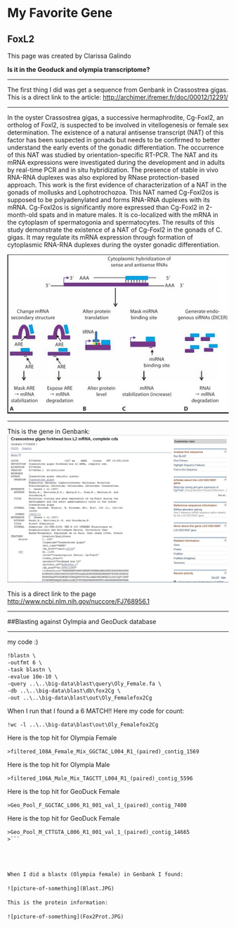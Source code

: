 # My Favorite Gene
## FoxL2

This page was created by Clarissa Galindo

**Is it in the Geoduck and olympia transcriptome?**

---

The first thing I did was get a sequence from Genbank in Crassostrea gigas.
This is a direct link to the article:
<http://archimer.ifremer.fr/doc/00012/12291/>

---

In the oyster Crassostrea gigas, a successive hermaphrodite, Cg-Foxl2, an ortholog of Foxl2, is suspected to be involved in vitellogenesis or female sex determination. The existence of a natural antisense transcript (NAT) of this factor has been suspected in gonads but needs to be confirmed to better understand the early events of the gonadic differentiation. The occurrence of this NAT was studied by orientation-specific RT-PCR. The NAT and its mRNA expressions were investigated during the development and in adults by real-time PCR and in situ hybridization. The presence of stable in vivo RNA-RNA duplexes was also explored by RNase protection-based approach. This work is the first evidence of characterization of a NAT in the gonads of mollusks and Lophotrochozoa. This NAT named Cg-Foxl2os is supposed to be polyadenylated and forms RNA-RNA duplexes with its mRNA. Cg-Foxl2os is significantly more expressed than Cg-Foxl2 in 2-month-old spats and in mature males. It is co-localized with the mRNA in the cytoplasm of spermatogonia and spermatocytes. The results of this study demonstrate the existence of a NAT of Cg-Foxl2 in the gonads of C. gigas. It may regulate its mRNA expression through formation of cytoplasmic RNA-RNA duplexes during the oyster gonadic differentiation.


![picture-of-something](FoxL2.JPG)

---
This is the gene in Genbank:
![picture-of-something](FoxL2Genbank.JPG)

This is a direct link to the page
<http://www.ncbi.nlm.nih.gov/nuccore/FJ768956.1>

---

##Blasting against Oylmpia and GeoDuck database

---
my code :)

``` 
!blastn \
-outfmt 6 \
-task blastn \
-evalue 10e-10 \
-query ..\..\big-data\blast\query\Oly_Female.fa \
-db ..\..\big-data\blast\db\fox2Cg \
-out ..\..\big-data\blast\out\Oly_Femalefox2Cg
```

When I run that I found a 6 MATCH!!
Here my code for count:

```
!wc -l ..\..\big-data\blast\out\Oly_Femalefox2Cg
```

Here is the top hit for Olympia Female

```
>filtered_108A_Female_Mix_GGCTAC_L004_R1_(paired)_contig_1569
```

Here is the top hit for Olympia Male

```
>filtered_106A_Male_Mix_TAGCTT_L004_R1_(paired)_contig_5596
```
Here is the top hit for GeoDuck Female

```
>Geo_Pool_F_GGCTAC_L006_R1_001_val_1_(paired)_contig_7400
```

Here is the top hit for GeoDuck Female

```
>Geo_Pool_M_CTTGTA_L006_R1_001_val_1_(paired)_contig_14665
>```
 



When I did a blastx (Olympia female) in Genbank I found:

![picture-of-something](Blast.JPG)

This is the protein information:

![picture-of-something](Fox2Prot.JPG)
